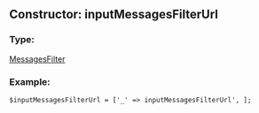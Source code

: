 ## Constructor: inputMessagesFilterUrl  

### Type: 

[MessagesFilter](../types/MessagesFilter.md)
### Example:

```
$inputMessagesFilterUrl = ['_' => inputMessagesFilterUrl', ];
```